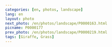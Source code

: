 ```yaml
---
categories: [en, photos, landscape]
lang: en
layout: photo
next_photo: /en/photos/landscape/P0000163.html
picname: P0000177
prev_photo: /en/photos/landscape/P0000219.html
tags: [Giraffe, Grass]
---
```

